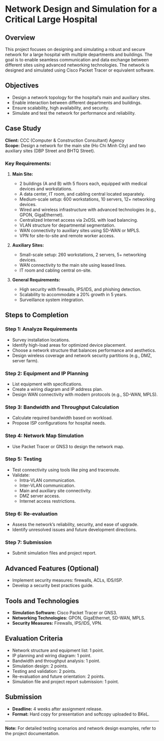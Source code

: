 # Network Design and Simulation for a Critical Large Hospital

## Overview
This project focuses on designing and simulating a robust and secure network for a large hospital with multiple departments and buildings. The goal is to enable seamless communication and data exchange between different sites using advanced networking technologies. The network is designed and simulated using Cisco Packet Tracer or equivalent software.

## Objectives
- Design a network topology for the hospital’s main and auxiliary sites.
- Enable interaction between different departments and buildings.
- Ensure scalability, high availability, and security.
- Simulate and test the network for performance and reliability.

## Case Study
**Client:** CCC (Computer & Construction Consultant) Agency  
**Scope:** Design a network for the main site (Ho Chi Minh City) and two auxiliary sites (DBP Street and BHTQ Street).  

### Key Requirements:
1. **Main Site:**
   - 2 buildings (A and B) with 5 floors each, equipped with medical devices and workstations.
   - A data center, IT room, and cabling central located separately.
   - Medium-scale setup: 600 workstations, 10 servers, 12+ networking devices.
   - Wired and wireless infrastructure with advanced technologies (e.g., GPON, GigaEthernet).
   - Centralized Internet access via 2xDSL with load balancing.
   - VLAN structure for departmental segmentation.
   - WAN connectivity to auxiliary sites using SD-WAN or MPLS.
   - VPN for site-to-site and remote worker access.

2. **Auxiliary Sites:**
   - Small-scale setup: 260 workstations, 2 servers, 5+ networking devices.
   - WAN connectivity to the main site using leased lines.
   - IT room and cabling central on-site.

3. **General Requirements:**
   - High security with firewalls, IPS/IDS, and phishing detection.
   - Scalability to accommodate a 20% growth in 5 years.
   - Surveillance system integration.

## Steps to Completion
### Step 1: Analyze Requirements
- Survey installation locations.
- Identify high-load areas for optimized device placement.
- Choose a network structure that balances performance and aesthetics.
- Design wireless coverage and network security partitions (e.g., DMZ, server farm).

### Step 2: Equipment and IP Planning
- List equipment with specifications.
- Create a wiring diagram and IP address plan.
- Design WAN connectivity with modern protocols (e.g., SD-WAN, MPLS).

### Step 3: Bandwidth and Throughput Calculation
- Calculate required bandwidth based on workload.
- Propose ISP configurations for hospital needs.

### Step 4: Network Map Simulation
- Use Packet Tracer or GNS3 to design the network map.

### Step 5: Testing
- Test connectivity using tools like ping and traceroute.
- Validate:
  - Intra-VLAN communication.
  - Inter-VLAN communication.
  - Main and auxiliary site connectivity.
  - DMZ server access.
  - Internet access restrictions.

### Step 6: Re-evaluation
- Assess the network’s reliability, security, and ease of upgrade.
- Identify unresolved issues and future development directions.

### Step 7: Submission
- Submit simulation files and project report.

## Advanced Features (Optional)
- Implement security measures: firewalls, ACLs, IDS/ISP.
- Develop a security best practices guide.

## Tools and Technologies
- **Simulation Software:** Cisco Packet Tracer or GNS3.
- **Networking Technologies:** GPON, GigaEthernet, SD-WAN, MPLS.
- **Security Measures:** Firewalls, IPS/IDS, VPN.

## Evaluation Criteria
- Network structure and equipment list: 1 point.
- IP planning and wiring diagram: 1 point.
- Bandwidth and throughput analysis: 1 point.
- Simulation design: 2 points.
- Testing and validation: 2 points.
- Re-evaluation and future orientation: 2 points.
- Simulation file and project report submission: 1 point.

## Submission
- **Deadline:** 4 weeks after assignment release.
- **Format:** Hard copy for presentation and softcopy uploaded to BKeL.

---

**Note:** For detailed testing scenarios and network design examples, refer to the project documentation.
